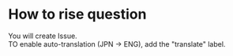 # How to rise question

You will create Issue.    
TO enable auto-translation (JPN -> ENG), add the "translate" label.
